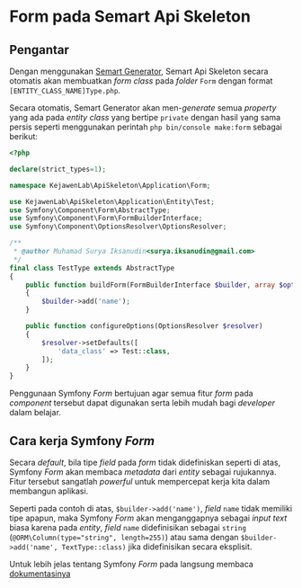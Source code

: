 # Form pada Semart Api Skeleton

## Pengantar

Dengan menggunakan [Semart Generator](generator.md), Semart Api Skeleton secara otomatis akan membuatkan *form class* pada *folder* `Form` dengan format `[ENTITY_CLASS_NAME]Type.php`.

Secara otomatis, Semart Generator akan men-*generate* semua *property* yang ada pada *entity class* yang bertipe `private` dengan hasil yang sama persis seperti menggunakan perintah `php bin/console make:form` sebagai berikut:

```php
<?php

declare(strict_types=1);

namespace KejawenLab\ApiSkeleton\Application\Form;

use KejawenLab\ApiSkeleton\Application\Entity\Test;
use Symfony\Component\Form\AbstractType;
use Symfony\Component\Form\FormBuilderInterface;
use Symfony\Component\OptionsResolver\OptionsResolver;

/**
 * @author Muhamad Surya Iksanudin<surya.iksanudin@gmail.com>
 */
final class TestType extends AbstractType
{
    public function buildForm(FormBuilderInterface $builder, array $options)
    {
        $builder->add('name');
    }

    public function configureOptions(OptionsResolver $resolver)
    {
        $resolver->setDefaults([
            'data_class' => Test::class,
        ]);
    }
}

```

Penggunaan Symfony *Form* bertujuan agar semua fitur *form* pada *component* tersebut dapat digunakan serta lebih mudah bagi *developer* dalam belajar.

## Cara kerja Symfony *Form*

Secara *default*, bila tipe *field* pada *form* tidak didefiniskan seperti di atas, Symfony *Form* akan membaca *metadata* dari *entity* sebagai rujukannya. Fitur tersebut sangatlah *powerful* untuk mempercepat kerja kita dalam membangun aplikasi.

Seperti pada contoh di atas, `$builder->add('name')`, *field* `name` tidak memiliki tipe apapun, maka Symfony *Form* akan menganggapnya sebagai *input text* biasa karena pada *entity*, *field* `name` didefinisikan sebagai `string` (`@ORM\Column(type="string", length=255)`) atau sama dengan `$builder->add('name', TextType::class)` jika didefinisikan secara eksplisit.

Untuk lebih jelas tentang Symfony *Form* pada langsung membaca [dokumentasinya](https://symfony.com/doc/current/forms.html) 
